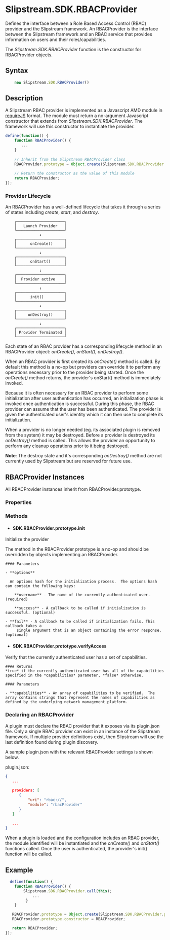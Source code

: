 #  Slipstream.SDK.RBACProvider

Defines the interface between a Role Based Access Control (RBAC) provider and the Slipstream framework.  An RBACProvider is the interface between the Slipstream framework and an RBAC service that provides information on users and their roles/capabilities.


The *Slipstream.SDK.RBACProvider* function is the constructor for RBACProvider objects.

## Syntax

```javascript
    new Slipstream.SDK.RBACProvider()
```

## Description

A Slipstream RBAC provider is implemented as a Javascript AMD module in [requireJS](http://requirejs.org/docs/api.html) format.  The module must return a no-argument Javascript constructor that extends from *Slipstream.SDK.RBACProvider*.  The framework will use this constructor to instantiate the provider.

```javascript
define(function() {
    function RBACProvider() {
       ...
    }
     
    // Inherit from the Slipstream RBACProvider class
    RBACProvider.prototype = Object.create(Slipstream.SDK.RBACProvider.prototype);
    
    // Return the constructor as the value of this module
    return RBACProvider;
});
```

### Provider Lifecycle

An RBACProvider has a well-defined lifecycle that takes it through a series of states including *create*,  *start*, and *destroy*.

        ┌─────────────────────┐
        │   Launch Provider   │
        └─────────────────────┘
                   ↓ 
        ┌─────────────────────┐
        │      onCreate()     │
        └─────────────────────┘
                   ↓
        ┌─────────────────────┐
        │      onStart()      │
        └─────────────────────┘
                   ↓
        ┌─────────────────────┐
        │  Provider active    │  
        └─────────────────────┘
                   ↓
        ┌─────────────────────┐
        │      init()         │  
        └─────────────────────┘
                   ↓
        ┌─────────────────────┐
        │     onDestroy()     │
        └─────────────────────┘
                   ↓
        ┌─────────────────────┐
        │ Provider Terminated │
        └─────────────────────┘

Each state of an RBAC provider has a corresponding lifecycle method in an RBACProvider object: *onCreate()*, *onStart()*, *onDestroy()*.

When an RBAC provider is first created its *onCreate()* method is called.  By default this method is a no-op but providers can override it to perform any operations necessary prior to the provider being started. Once the *onCreate()* method returns, the provider's onStart() method is immediately invoked.

Because it is often necessary for an RBAC provider to perform some initialization after user authentication has occurred, an initialization phase is invoked once authentication is successful.  During this phase, the RBAC provider can assume that the user has been authenticated.  The provider is given the authenticated user's identity which it can then use to complete its initialization.

When a provider is no longer needed (eg. its associated plugin is removed from the system) it may be destroyed. Before a provider is destroyed its *onDestroy()* method is called. This allows the provider an opportunity to perform any cleanup operations prior to it being destroyed.
  

**Note**: The destroy state and it's corresponding *onDestroy()* method are not currently used by Slipstream but are reserved for future use.

## RBACProvider Instances
All RBACProvider instances inherit from RBACProvider.prototype.

### Properties

### Methods

- #### SDK.RBACProvider.prototype.init
Initialize the provider

  The method in the RBACProvider prototype is a no-op and should be overridden by objects implementing an RBACProvider.

    #### Parameters

    - **options**
      
      An options hash for the initialization process.  The options hash can contain the following keys:

        **username** - The name of the currently authenticated user. (required)

        **success** - A callback to be called if initialization is successful. (optional)  

    - **fail** - A callback to be called if initialization fails. This callback takes a 
         single argument that is an object containing the error response. (optional)

- #### SDK.RBACProvider.prototype.verifyAccess
Verify that the currently authenticated user has a set of capabilities.

    #### Returns
    *true* if the currently authenticated user has all of the capabilities specified in the *capabilities* parameter, *false* otherwise.
    
    #### Parameters

    - **capabilities** - An array of capabilities to be verified.  The array contains strings that represent the names of capabilities as defined by the underlying network management platform.
  
### Declaring an RBACProvider 

A plugin must declare the RBAC provider that it exposes via its plugin.json file.  Only a single RBAC provider can exist in an instance of the Slipstream framework.  If multiple provider definitions exist, then Slipstream will use the last definition found during plugin discovery.

A sample plugin.json with the relevant RBACProvider settings is shown below.

plugin.json:

```json
{
   ...
   
   providers: [
      {
          "uri": "rbac://",
          "module": "rbacProvider"
      }
   ]
   
   ...
}
```
When a plugin is loaded and the configuration includes an RBAC provider, the module identified will be instantiated and the *onCreate()* and *onStart()* functions called.  Once the user is authenticated, the provider's init() function will be called.
  
## Example
  
```javascript
  define(function() {
    function RBACProvider() {
        Slipstream.SDK.RBACProvider.call(this);
            ...
         }
    }

   RBACProvider.prototype = Object.create(Slipstream.SDK.RBACProvider.prototype);
   RBACProvider.prototype.constructor = RBACProvider;

   return RBACProvider;
});
  ```
